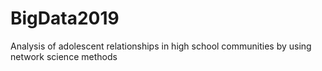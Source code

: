# BigData2019
Analysis of adolescent relationships in high school communities by using network science methods
